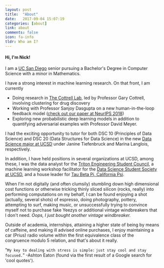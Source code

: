 ```yaml
---
layout: post
title:  "About"
date:   2017-09-04 15:07:19
categories: [about]
link: about
comments: false
icon: fa-info
tldr: Who am I?
---
```

#### Hi, I'm Nick!

I am a [UC San Diego][contact] senior pursuing a Bachelor's Degree in Computer Science with a minor in Mathematics.

I have a strong interest in machine learning research.
On that front, I am currently
  * Doing research in [The Cottrell Lab][cottrell], led by Professor Gary Cottrell, involving clustering for drug discovery
  * Working with Professor Sanjoy Dasgupta on a new human-in-the-loop feedback model ([check out our paper at NeurIPS 2018][NeurIPS])
  * Exploring new probabilistic deep learning models in addition to quantifying adversarial examples with Professor David Meyer.

I had the exciting opportunity to tutor for both DSC 10 (Principles of Data Science) and DSC 20 (Data Structures for Data Science) in the new [Data Science major at UCSD][dsc] under Janine Tiefenbruck and Marina Langlois, respectively.

In addition, I have held positions in several organizations at UCSD, among these, I was the data analyst for the [Triton Engineering Student Council][tesc], a machine learning workshop facilitator for the [Data Science Student Society at UCSD][ds3], and a house leader for [Tau Beta Pi, California Psi][tbp].

When I'm not digitally (and often clumsily) stumbling down high dimensional cost functions or otherwise tricking thinly sliced silicon (rocks, really) into performing computations on my behalf, I can be found enjoying a shot (actually, several shots) of espresso, doing photography, pottery, attempting to surf, making music, or unsuccessfully trying to convince myself not to purchase fake Yeezys or additional vintage windbreakers that I don't need. *Oops, I just bought another vintage windbreaker.*

Outside of academia, internships, attaining a higher state of being by means of caffeine, and making ill advised online purchases, I enjoy maintaining a car (Prius) radio volume within the first equivalence class of the congruence modulo 5 relation, and that's about it really.

"`My key to dealing with stress is simple:` `just stay cool and stay focused.`" -Ashton Eaton (found via the first result of a Google search for 'cool quotes').

<!--more-->

[ucsd]: https://ucsd.edu/
[teradata]: http://www.teradata.com/
[cottrell]: http://cseweb.ucsd.edu/groups/guru/
[comeback]: https://the-comeback-community.appspot.com/
[dsc]: http://dsc.ucsd.edu/
[tesc]: http://tesc.ucsd.edu/
[ds3]: http://ds3.ucsd.edu/
[tbp]: http://tbp.ucsd.edu/
[contact]: /#contact
[NeurIPS]: http://papers.nips.cc/paper/7651-learning-from-discriminative-feature-feedback.pdf
